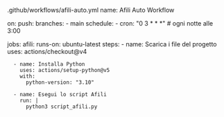 .github/workflows/afili-auto.yml
name: Afili Auto Workflow

on:
  push:
    branches:
      - main
  schedule:
    - cron: "0 3 * * *"  # ogni notte alle 3:00

jobs:
  afili:
    runs-on: ubuntu-latest
    steps:
      - name: Scarica i file del progetto
        uses: actions/checkout@v4

      - name: Installa Python
        uses: actions/setup-python@v5
        with:
          python-version: "3.10"

      - name: Esegui lo script Afili
        run: |
          python3 script_afili.py

          
